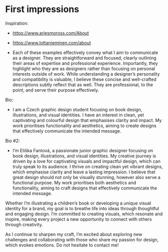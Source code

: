 # First impressions

Inspiration:
  - https://www.ariesmoross.com/About
  - https://www.lottanieminen.com/about

  - Each of these examples effectively convey what I aim to communicate as a designer. They are straightforward and focused, clearly outlining their areas of expertise and professional experience. Importantly, they highlight who they are as designers rather than focusing on personal interests outside of work. While understanding a designer’s personality and compatibility is valuable, I believe these concise and well-crafted descriptions subtly reflect that as well. They are professional, to the point, and serve their purpose effectively.

Bio:
  - I am a Czech graphic design student focusing on book design, illustrations, and visual identities. I have an interest in clean, yet captivating and colourful design that emphasises clarity and impact. My work prioritises functionality and aesthetics, aiming to create designs that effectively communicate the intended message.

Bio #2: 
  - I’m Eliška Fantová, a passionate junior graphic designer focusing on book design, illustrations, and visual identities. My creative journey is driven by a love for captivating visuals and impactful design, which can truly speak to its audience. I thrive on creating clean yet vibrant designs, which emphasise clarity and leave a lasting impression. I believe that great design should not only be visually stunning, however also serve a functional purpose. My work prioritises both aesthetics and functionality, aiming to craft designs that effectively communicate the intended message.

Whether I’m illustrating a children’s book or developing a unique visual identity for a brand, my goal is to breathe life into ideas through thoughtful and engaging design. I’m committed to creating visuals, which resonate and inspire, making every project a new opportunity to connect with others through creativity.

As I continue to sharpen my craft, I’m excited about exploring new challenges and collaborating with those who share my passion for design, which evokes emotions. Do not hesitate to contact me!
